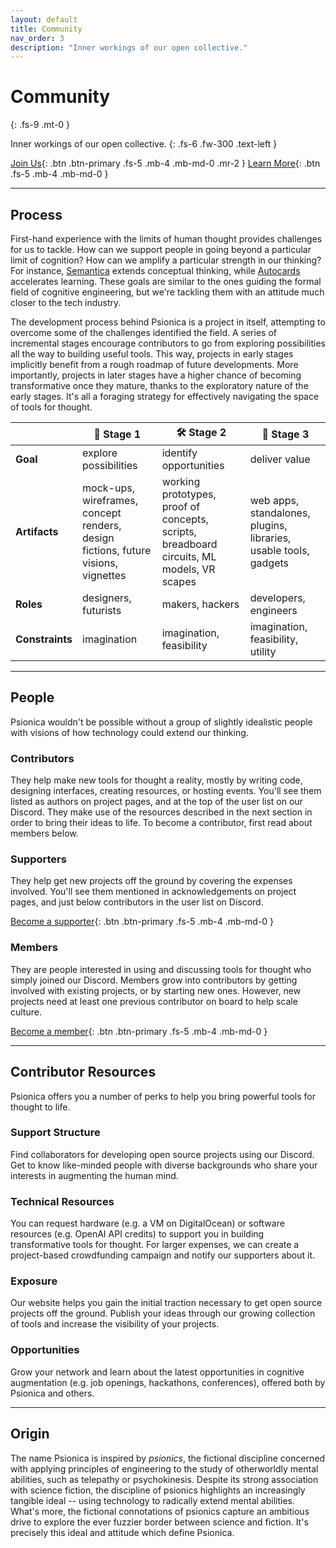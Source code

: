 ```yaml
---
layout: default
title: Community
nav_order: 3
description: "Inner workings of our open collective."
---
```


# Community
{: .fs-9 .mt-0 }

Inner workings of our open collective.
{: .fs-6 .fw-300 .text-left }

[Join Us](./#members){: .btn .btn-primary .fs-5 .mb-4 .mb-md-0 .mr-2 } [Learn More](./#process){: .btn .fs-5 .mb-4 .mb-md-0 }

---

## Process

First-hand experience with the limits of human thought provides challenges for us to tackle. How can we support people in going beyond a particular limit of cognition? How can we amplify a particular strength in our thinking? For instance, [Semantica](/docs/tools/semantica) extends conceptual thinking, while [Autocards](/docs/tools/autocards/) accelerates learning. These goals are similar to the ones guiding the formal field of cognitive engineering, but we're tackling them with an attitude much closer to the tech industry.

The development process behind Psionica is a project in itself, attempting to overcome some of the challenges identified the field. A series of incremental stages encourage contributors to go from exploring possibilities all the way to building useful tools. This way, projects in early stages implicitly benefit from a rough roadmap of future developments. More importantly, projects in later stages have a higher chance of becoming transformative once they mature, thanks to the exploratory nature of the early stages. It's all a foraging strategy for effectively navigating the space of tools for thought.

|  | 📝 Stage 1 | 🛠️ Stage 2 | 🦾 Stage 3 |
|-|-|-|-|
| **Goal** | explore possibilities | identify opportunities | deliver value |
| **Artifacts** | mock-ups, wireframes, concept renders, design fictions, future visions, vignettes | working prototypes, proof of concepts, scripts, breadboard circuits, ML models, VR scapes | web apps, standalones, plugins, libraries, usable tools, gadgets |
| **Roles** | designers, futurists | makers, hackers | developers, engineers |
| **Constraints** | imagination | imagination, feasibility | imagination, feasibility, utility |

---

## People

Psionica wouldn't be possible without a group of slightly idealistic people with visions of how technology could extend our thinking.

### Contributors
They help make new tools for thought a reality, mostly by writing code, designing interfaces, creating resources, or hosting events. You'll see them listed as authors on project pages, and at the top of the user list on our Discord. They make use of the resources described in the next section in order to bring their ideas to life. To become a contributor, first read about members below.

### Supporters
They help get new projects off the ground by covering the expenses involved. You'll see them mentioned in acknowledgements on project pages, and just below contributors in the user list on Discord.

[Become a supporter](https://opencollective.com/psionica){: .btn .btn-primary .fs-5 .mb-4 .mb-md-0 }

### Members
They are people interested in using and discussing tools for thought who simply joined our Discord. Members grow into contributors by getting involved with existing projects, or by starting new ones. However, new projects need at least one previous contributor on board to help scale culture.

[Become a member](https://discord.gg/NXYZUbhMNf){: .btn .btn-primary .fs-5 .mb-4 .mb-md-0 }

---

## Contributor Resources

Psionica offers you a number of perks to help you bring powerful tools for thought to life.

### Support Structure

Find collaborators for developing open source projects using our Discord. Get to know like-minded people with diverse backgrounds who share your interests in augmenting the human mind.

### Technical Resources

You can request hardware (e.g. a VM on DigitalOcean) or software resources (e.g. OpenAI API credits) to support you in building transformative tools for thought. For larger expenses, we can create a project-based crowdfunding campaign and notify our supporters about it.

### Exposure

Our website helps you gain the initial traction necessary to get open source projects off the ground. Publish your ideas through our growing collection of tools and increase the visibility of your projects.

### Opportunities

Grow your network and learn about the latest opportunities in cognitive augmentation (e.g. job openings, hackathons, conferences), offered both by Psionica and others.

---

## Origin

The name Psionica is inspired by *psionics*, the fictional discipline concerned with applying principles of engineering to the study of otherworldly mental abilities, such as telepathy or psychokinesis. Despite its strong association with science fiction, the discipline of psionics highlights an increasingly tangible ideal -- using technology to radically extend mental abilities. What's more, the fictional connotations of psionics capture an ambitious drive to explore the ever fuzzier border between science and fiction. It's precisely this ideal and attitude which define Psionica.